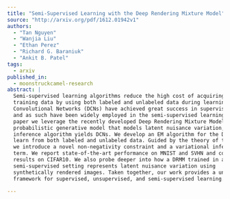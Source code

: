 ```yaml
---
title: "Semi-Supervised Learning with the Deep Rendering Mixture Model"
source: "http://arxiv.org/pdf/1612.01942v1"
authors:
  - "Tan Nguyen"
  - "Wanjia Liu"
  - "Ethan Perez"
  - "Richard G. Baraniuk"
  - "Ankit B. Patel"
tags:
  - arxiv
published_in:
  - moonstruckcamel-research
abstract: |
  Semi-supervised learning algorithms reduce the high cost of acquiring labeled
  training data by using both labeled and unlabeled data during learning. Deep
  Convolutional Networks (DCNs) have achieved great success in supervised tasks
  and as such have been widely employed in the semi-supervised learning. In this
  paper we leverage the recently developed Deep Rendering Mixture Model (DRMM), a
  probabilistic generative model that models latent nuisance variation, and whose
  inference algorithm yields DCNs. We develop an EM algorithm for the DRMM to
  learn from both labeled and unlabeled data. Guided by the theory of the DRMM,
  we introduce a novel non-negativity constraint and a variational inference
  term. We report state-of-the-art performance on MNIST and SVHN and competitive
  results on CIFAR10. We also probe deeper into how a DRMM trained in a
  semi-supervised setting represents latent nuisance variation using
  synthetically rendered images. Taken together, our work provides a unified
  framework for supervised, unsupervised, and semi-supervised learning.
  
---
```

